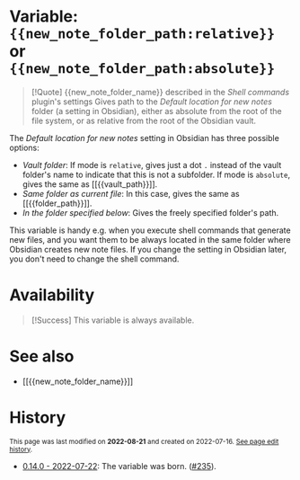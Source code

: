 # Variable: `{{new_note_folder_path:relative}}` or `{{new_note_folder_path:absolute}}`
> [!Quote] {{new_note_folder_name}} described in the *Shell commands* plugin's settings
> Gives path to the *Default location for new notes* folder (a setting in Obsidian), either as absolute from the root of the file system, or as relative from the root of the Obsidian vault.

The *Default location for new notes* setting in Obsidian has three possible options:
- *Vault folder*: If mode is `relative`, gives just a dot `.` instead of the vault folder's name to indicate that this is not a subfolder. If mode is `absolute`, gives the same as [[{{vault_path}}]].
- *Same folder as current file*: In this case, gives the same as [[{{folder_path}}]].
- *In the folder specified below*: Gives the freely specified folder's path.

This variable is handy e.g. when you execute shell commands that generate new files, and you want them to be always located in the same folder where Obsidian creates new note files. If you change the setting in Obsidian later, you don't need to change the shell command.

# Availability
> [!Success] This variable is always available.

# See also
- [[{{new_note_folder_name}}]]

# History
<small>This page was last modified on <strong>2022-08-21</strong> and created on 2022-07-16. <a href="https://github.com/Taitava/obsidian-shellcommands-documentation/commits/main/./Variables/%7B%7Bnew_note_folder_path%7D%7D.md">See page edit history</a>.</small>
- [0.14.0 - 2022-07-22](https://github.com/Taitava/obsidian-shellcommands/blob/main/CHANGELOG.md#0140---2022-07-22): The variable was born. ([#235](https://github.com/Taitava/obsidian-shellcommands/issues/235)).